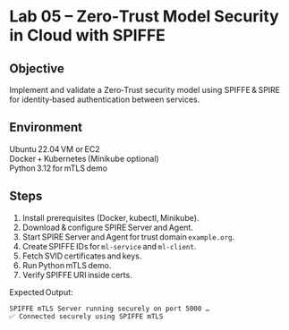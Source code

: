 # Lab 05 – Zero‑Trust Model Security in Cloud with SPIFFE

## Objective
Implement and validate a Zero‑Trust security model using SPIFFE & SPIRE for identity‑based authentication between services.

## Environment
Ubuntu 22.04 VM or EC2  
Docker + Kubernetes (Minikube optional)  
Python 3.12 for mTLS demo

## Steps
1. Install prerequisites (Docker, kubectl, Minikube).  
2. Download & configure SPIRE Server and Agent.  
3. Start SPIRE Server and Agent for trust domain `example.org`.  
4. Create SPIFFE IDs for `ml‑service` and `ml‑client`.  
5. Fetch SVID certificates and keys.  
6. Run Python mTLS demo.  
7. Verify SPIFFE URI inside certs.

Expected Output:
```
SPIFFE mTLS Server running securely on port 5000 …
✅ Connected securely using SPIFFE mTLS
```
